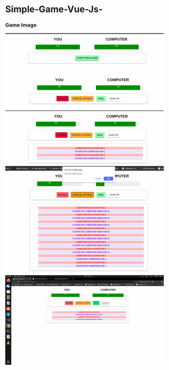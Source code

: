 # Simple-Game-Vue-Js-

### Game Image
![](images/1.png)
![](images/2.png)
![](images/3.png)
![](images/4.png)
![](images/5.png)